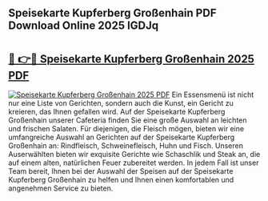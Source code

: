 ## Speisekarte Kupferberg Großenhain PDF Download Online 2025 IGDJq

# <h2><a href="http://gcbvtc.nevu.top/?p=Speisekarte+Kupferberg+Gro%c3%9fenhain">🔗 👉🔴 Speisekarte Kupferberg Großenhain 2025 PDF</a></h2>

[![Speisekarte Kupferberg Großenhain 2025 PDF](https://i.imgur.com/dBaPXMq.png)](http://gcbvtc.nevu.top/?p=Speisekarte+Kupferberg+Gro%c3%9fenhain)
Ein Essensmenü ist nicht nur eine Liste von Gerichten, sondern auch die Kunst, ein Gericht zu kreieren, das Ihnen gefallen wird. Auf der Speisekarte Kupferberg Großenhain unserer Cafeteria finden Sie eine große Auswahl an leichten und frischen Salaten. Für diejenigen, die Fleisch mögen, bieten wir eine umfangreiche Auswahl an Gerichten auf der Speisekarte Kupferberg Großenhain an: Rindfleisch, Schweinefleisch, Huhn und Fisch. Unseren Auserwählten bieten wir exquisite Gerichte wie Schaschlik und Steak an, die auf einem alten, natürlichen Feuer zubereitet werden. In jedem Fall ist unser Team bereit, Ihnen bei der Auswahl der Speisen auf der Speisekarte Kupferberg Großenhain zu helfen und Ihnen einen komfortablen und angenehmen Service zu bieten.
